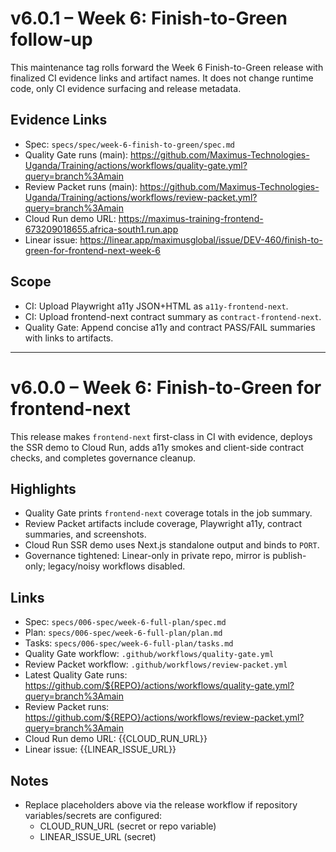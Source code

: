 # v6.0.1 – Week 6: Finish-to-Green follow-up

This maintenance tag rolls forward the Week 6 Finish-to-Green release with finalized CI evidence links and artifact names. It does not change runtime code, only CI evidence surfacing and release metadata.

## Evidence Links

- Spec: `specs/spec/week-6-finish-to-green/spec.md`
- Quality Gate runs (main): https://github.com/Maximus-Technologies-Uganda/Training/actions/workflows/quality-gate.yml?query=branch%3Amain
- Review Packet runs (main): https://github.com/Maximus-Technologies-Uganda/Training/actions/workflows/review-packet.yml?query=branch%3Amain
- Cloud Run demo URL: https://maximus-training-frontend-673209018655.africa-south1.run.app
- Linear issue: https://linear.app/maximusglobal/issue/DEV-460/finish-to-green-for-frontend-next-week-6

## Scope

- CI: Upload Playwright a11y JSON+HTML as `a11y-frontend-next`.
- CI: Upload frontend-next contract summary as `contract-frontend-next`.
- Quality Gate: Append concise a11y and contract PASS/FAIL summaries with links to artifacts.

---

# v6.0.0 – Week 6: Finish-to-Green for frontend-next

This release makes `frontend-next` first-class in CI with evidence, deploys the SSR demo to Cloud Run, adds a11y smokes and client-side contract checks, and completes governance cleanup.

## Highlights

- Quality Gate prints `frontend-next` coverage totals in the job summary.
- Review Packet artifacts include coverage, Playwright a11y, contract summaries, and screenshots.
- Cloud Run SSR demo uses Next.js standalone output and binds to `PORT`.
- Governance tightened: Linear-only in private repo, mirror is publish-only; legacy/noisy workflows disabled.

## Links

- Spec: `specs/006-spec/week-6-full-plan/spec.md`
- Plan: `specs/006-spec/week-6-full-plan/plan.md`
- Tasks: `specs/006-spec/week-6-full-plan/tasks.md`
- Quality Gate workflow: `.github/workflows/quality-gate.yml`
- Review Packet workflow: `.github/workflows/review-packet.yml`
- Latest Quality Gate runs: https://github.com/${REPO}/actions/workflows/quality-gate.yml?query=branch%3Amain
- Review Packet runs: https://github.com/${REPO}/actions/workflows/review-packet.yml?query=branch%3Amain
- Cloud Run demo URL: {{CLOUD_RUN_URL}}
- Linear issue: {{LINEAR_ISSUE_URL}}

## Notes

- Replace placeholders above via the release workflow if repository variables/secrets are configured:
  - CLOUD_RUN_URL (secret or repo variable)
  - LINEAR_ISSUE_URL (secret)

